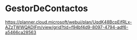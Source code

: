 # GestorDeContactos

https://planner.cloud.microsoft/webui/plan/UqdK48BcpEifRLx-AZzTWWQADIFm/view/grid?tid=f94bf4d9-8097-4794-adf6-a5466ca28563
